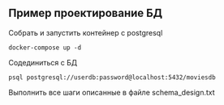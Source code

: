 ## Пример проектирование БД

Cобрать и запустить контейнер с postgresql

  `docker-compose up -d`

Cодединиться с БД

  `psql postgresql://userdb:password@localhost:5432/moviesdb`

Выполнить все шаги описанные в файле schema_design.txt
